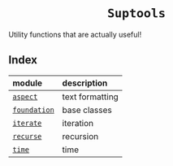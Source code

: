 # <h1 align="center"> `Suptools` </h1>

Utility functions that are actually useful!


## Index

| module | description |
| :----- | :---------- |
| [`aspect`](aspect.py) | text formatting |
| [`foundation`](foundation.py) | base classes |
| [`iterate`](iterate.py) | iteration |
| [`recurse`](recurse.py) | recursion |
| [`time`](time.py) | time |
